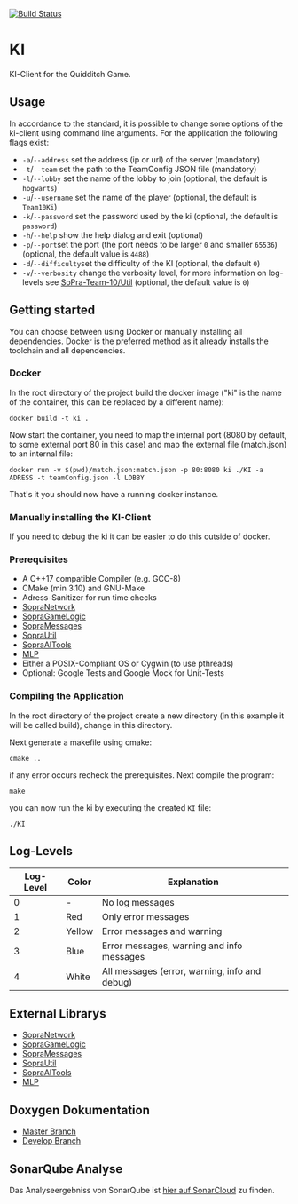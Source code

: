 [<img src="https://travis-ci.org/SoPra-Team-10/KI.svg?branch=master" alt="Build Status">](https://travis-ci.org/SoPra-Team-10/KI)
# KI
KI-Client for the Quidditch Game.

## Usage
In accordance to the standard, it is possible to change some options of the ki-client using command line arguments. For the application the following flags exist:

 * `-a`/`--address` set the address (ip or url) of the server (mandatory)
 * `-t`/`--team` set the path to the TeamConfig JSON file (mandatory)
 * `-l`/`--lobby` set the name of the lobby to join (optional, the default is `hogwarts`)
 * `-u`/`--username` set the name of the player (optional, the default is `Team10Ki`)
 * `-k`/`--password` set the password used by the ki (optional, the default is `password`)
 * `-h`/`--help` show the help dialog and exit (optional)
 * `-p`/`--port`set the port (the port needs to be larger `0` and smaller `65536`) (optional, the default value is `4488`)
 * `-d`/`--difficulty`set the difficulty of the KI (optional, the default `0`)
 * `-v`/`--verbosity` change the verbosity level, for more information on log-levels see [SoPra-Team-10/Util](https://github.com/SoPra-Team-10/Util) (optional, the default value is `0`)

## Getting started
You can choose between using Docker or manually installing all dependencies.
Docker is the preferred method as it already installs the toolchain
and all dependencies.

### Docker
In the root directory of the project build the docker image
("ki" is the name of the container, this can be replaced by a
different name):
```
docker build -t ki .
```

Now start the container, you need to map the internal port
(8080 by default, to some external port 80 in this case) and
map the external file (match.json) to an internal file:
```
docker run -v $(pwd)/match.json:match.json -p 80:8080 ki ./KI -a ADRESS -t teamConfig.json -l LOBBY
```
That's it you should now have a running docker instance.

### Manually installing the KI-Client
If you need to debug the ki it can be easier to do this outside
of docker.

### Prerequisites
 * A C++17 compatible Compiler (e.g. GCC-8)
 * CMake (min 3.10) and GNU-Make
 * Adress-Sanitizer for run time checks
 * [SopraNetwork](https://github.com/SoPra-Team-10/Network)
 * [SopraGameLogic](https://github.com/SoPra-Team-10/GameLogic)
 * [SopraMessages](https://github.com/SoPra-Team-10/Messages)
 * [SopraUtil](https://github.com/SoPra-Team-10/Util)
 * [SopraAITools](https://github.com/SoPra-Team-10/AITools)
 * [MLP](https://github.com/aul12/MLP)
 * Either a POSIX-Compliant OS or Cygwin (to use pthreads)
 * Optional: Google Tests and Google Mock for Unit-Tests

### Compiling the Application
In the root directory of the project create a new directory
(in this example it will be called build), change in this directory.

Next generate a makefile using cmake:
```
cmake ..
```
if any error occurs recheck the prerequisites. Next compile the program:
```
make
```
you can now run the ki by executing the created `KI` file:
```
./KI
```

## Log-Levels

| Log-Level | Color | Explanation |
| ----- | ----- | ---- |
| 0 | - | No log messages |
| 1 | Red | Only error messages |
| 2 | Yellow | Error messages and warning |
| 3 | Blue | Error messages, warning and info messages |
| 4 | White | All messages (error, warning, info and debug) |

## External Librarys
 * [SopraNetwork](https://github.com/SoPra-Team-10/Network)
 * [SopraGameLogic](https://github.com/SoPra-Team-10/GameLogic)
 * [SopraMessages](https://github.com/SoPra-Team-10/Messages)
 * [SopraUtil](https://github.com/SoPra-Team-10/Util)
 * [SopraAITools](https://github.com/SoPra-Team-10/AITools)
 * [MLP](https://github.com/aul12/MLP)

## Doxygen Dokumentation
- [Master Branch](https://sopra-team-10.github.io/KI/master/html/index.html)
- [Develop Branch](https://sopra-team-10.github.io/KI/develop/html/index.html)

## SonarQube Analyse
Das Analyseergebniss von SonarQube ist [hier auf SonarCloud](https://sonarcloud.io/dashboard?id=SoPra-Team-10_KI) zu finden.
